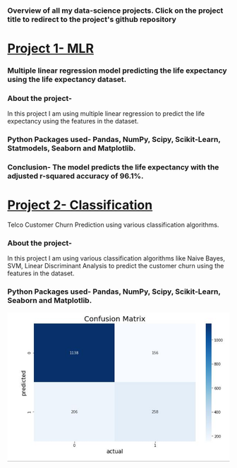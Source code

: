 ### Overview of all my data-science projects. Click on the project title to redirect to the project's github repository

# [Project 1- MLR](https://github.com/Chirag-Naik666/MLR)
### Multiple linear regression model predicting the life expectancy using the life expectancy dataset.
### About the project-
   In this project I am using multiple linear regression to predict the life expectancy using the features in the dataset. 
### Python Packages used- Pandas, NumPy, Scipy, Scikit-Learn, Statmodels, Seaborn and Matplotlib.
### Conclusion- The model predicts the life expectancy with the adjusted r-squared accuracy of 96.1%.

# [Project 2- Classification](https://github.com/Chirag-Naik666/classification)
Telco Customer Churn Prediction using various classification algorithms.
### About the project-
   In this project I am using various classification algorithms like Naive Bayes, SVM, Linear Discriminant Analysis to predict the customer churn using the features in the dataset.
### Python Packages used- Pandas, NumPy, Scipy, Scikit-Learn, Seaborn and Matplotlib.
![Confusion Matrix](https://github.com/Chirag-Naik666/Datascience_Portfolio/blob/main/confusion_matrix.JPG)
